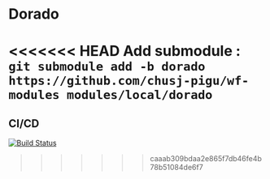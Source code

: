 # Dorado

<<<<<<< HEAD
Add submodule :
`git submodule add -b dorado https://github.com/chusj-pigu/wf-modules modules/local/dorado`
=======
## CI/CD

[![Build Status](https://github.com/chusj-pigu/wf-modules/actions/workflows/build-and-push.yml/badge.svg?branch=)](https://github.com/chusj-pigu/wf-modules/actions/workflows/build-and-push.yml?query=branch%3A)

>>>>>>> caaab309bdaa2e865f7db46fe4b78b51084de6f7
